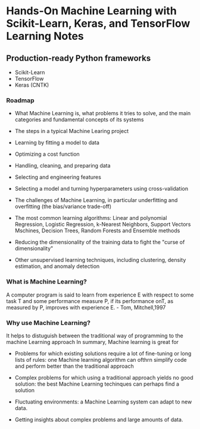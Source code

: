 # Hands-On Machine Learning with Scikit-Learn, Keras, and TensorFlow Learning Notes

## Production-ready Python frameworks

- Scikit-Learn
- TensorFlow
- Keras (CNTK)

### Roadmap

- What Machine Learning is, what problems it tries to solve, and the main categories and fundamental concepts of its systems

- The steps in a typical Machine Learing project

- Learning by fitting a model to data

- Optimizing a cost function

- Handling, cleaning, and preparing data

- Selecting and engineering features

- Selecting a model and turning hyperparameters using cross-validation

- The challenges of Machine Learning, in particular underfitting and overfitting (the bias/variance trade-off)

- The most common learning algorithms: Linear and polynomial Regression, Logistic Regression, k-Nearest Neighbors, Support Vectors Mschines, Decision Trees, Random Forests and Ensemble methods

- Reducing the dimensionality of the training data to fight the "curse of dimensionality"

- Other unsupervised learning techniques, including clustering, density estimation, and anomaly detection

### What is Machine Learning?

A computer program is said to learn from experience E with respect to some task T and some performance measure P, if its performance onT, as measured by P, improves with experience E.  - Tom, Mitchell,1997

### Why use Machine Learning?

It helps to distuguish between the traditional way of programming to the machine Learning approach
In summary, Machine learning is great for

- Problems for which existing solutions require a lot of fine-tuning or long lists of rules: one Machine learning algorithm can ofthrn simplify code and perform better than the traditional approach

- Complex problems for which using a traditional approach yields no good solution: the best Machine Learning techinques can perhaps find a solution

- Fluctuating environments: a Machine Learning system can adapt to new data.

- Getting insights about complex problems and large amounts of data.

